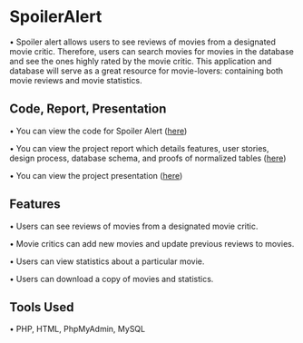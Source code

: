 # SpoilerAlert
• Spoiler alert allows users to see reviews of movies from a designated movie critic. Therefore, users can 
search movies for movies in the database and see the ones highly rated by the movie 
critic. This application and database will serve as a great resource for movie-lovers: containing 
both movie reviews and movie statistics.

## Code, Report, Presentation
• You can view the code for Spoiler Alert ([here](https://github.com/zacherymorris2021/SpoilerAlert/tree/master/database_and_application_code))

• You can view the project report which details features, user stories, design process, database schema, 
and proofs of normalized tables ([here](https://github.com/zacherymorris2021/SpoilerAlert/blob/master/Project-Report-CS4750.pdf))

• You can view the project presentation ([here](https://github.com/zacherymorris2021/SpoilerAlert/blob/master/Project-Presentation-CS4750.pdf))

## Features
• Users can see reviews of movies from a designated movie critic.

• Movie critics can add new movies and update previous reviews to movies.

• Users can view statistics about a particular movie.

• Users can download a copy of movies and statistics.

## Tools Used
• PHP, HTML, PhpMyAdmin, MySQL
